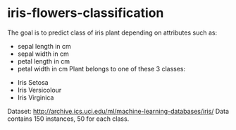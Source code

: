 # iris-flowers-classification
The goal is to predict class of iris plant depending on attributes such as:
- sepal length in cm
- sepal width in cm
- petal length in cm
- petal width in cm
Plant belongs to one of these 3 classes:
* Iris Setosa
* Iris Versicolour
* Iris Virginica

Dataset: http://archive.ics.uci.edu/ml/machine-learning-databases/iris/
Data contains 150 instances, 50 for each class.
